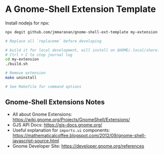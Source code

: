 # A Gnome-Shell Extension Template

Install nodejs for npx:

```bash
npx degit github.com/jmmaranan/gnome-shell-ext-template my-extension

# Replace all `replaceme` before developing

# build it for local development, will install on $HOME/.local/share.
# Ctrl + C to stop journal log
cd my-extension
./build.sh

# Remove extension
make uninstall

# See Makefile for command options

```

## Gnome-Shell Extensions Notes

* All about Gnome Extensions: https://wiki.gnome.org/Projects/GnomeShell/Extensions/
* GJS API Docs: https://gjs-docs.gnome.org/
* Useful explanation for `imports.ui` components: https://mathematicalcoffee.blogspot.com/2012/09/gnome-shell-javascript-source.html
* Gnome Developer Site: https://developer.gnome.org/references
